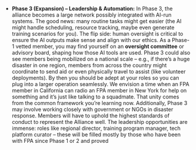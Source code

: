 - **Phase 3 (Expansion) – Leadership & Automation:** In Phase 3, the alliance becomes a large network possibly integrated with AI-run systems. The good news: many routine tasks might get easier (the AI might handle scheduling, resource tracking, maybe even generate training scenarios for you). The flip side: human oversight is critical to ensure the AI outputs make sense and align with our ethics. As a Phase-1 vetted member, you may find yourself on an **oversight committee** or advisory board, shaping how those AI tools are used. Phase 3 could also see members being mobilized on a national scale – e.g., if there’s a huge disaster in one region, members from across the country might coordinate to send aid or even physically travel to assist (like volunteer deployments). By then you should be adept at your roles so you can plug into a larger operation seamlessly. We envision a time when an FPA member in California can radio an FPA member in New York for help on something and it’s just like talking to a squadmate. That unity comes from the common framework you’re learning now. Additionally, Phase 3 may involve working closely with government or NGOs in disaster response. Members will have to uphold the highest standards of conduct to represent the Alliance well. The leadership opportunities are immense: roles like regional director, training program manager, tech platform curator – these will be filled mostly by those who have been with FPA since Phase 1 or 2 and proved